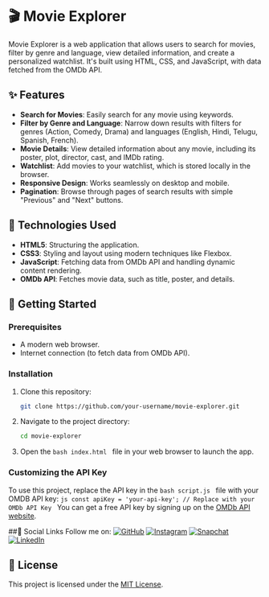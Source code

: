 # 🎬 Movie Explorer

Movie Explorer is a web application that allows users to search for movies, filter by genre and language, view detailed information, and create a personalized watchlist. It's built using HTML, CSS, and JavaScript, with data fetched from the OMDb API.

## ✨ Features

- **Search for Movies**: Easily search for any movie using keywords.
- **Filter by Genre and Language**: Narrow down results with filters for genres (Action, Comedy, Drama) and languages (English, Hindi, Telugu, Spanish, French).
- **Movie Details**: View detailed information about any movie, including its poster, plot, director, cast, and IMDb rating.
- **Watchlist**: Add movies to your watchlist, which is stored locally in the browser.
- **Responsive Design**: Works seamlessly on desktop and mobile.
- **Pagination**: Browse through pages of search results with simple "Previous" and "Next" buttons.

## 🔧 Technologies Used

- **HTML5**: Structuring the application.
- **CSS3**: Styling and layout using modern techniques like Flexbox.
- **JavaScript**: Fetching data from OMDb API and handling dynamic content rendering.
- **OMDb API**: Fetches movie data, such as title, poster, and details.

## 🚀 Getting Started

### Prerequisites

- A modern web browser.
- Internet connection (to fetch data from OMDb API).

### Installation

1. Clone this repository:

   ```bash
   git clone https://github.com/your-username/movie-explorer.git
   ```
2. Navigate to the  project directory:
   ```bash
   cd movie-explorer
   ```
3. Open the ```bash index.html ``` file in your web browser to launch the app.
### Customizing the API Key

To use this project, replace the API key in the ```bash script.js ``` file with your OMDB API key:
```js const apiKey = 'your-api-key'; // Replace with your OMDb API Key ```
You can get a free API key by signing up on the [OMDb API website](https://www.omdbapi.com/apikey.aspx).

##📱 Social Links
Follow me on:
[![GitHub](https://img.icons8.com/ios-glyphs/30/000000/github.png)](https://github.com/techtricks1)
[![Instagram](https://img.icons8.com/ios-glyphs/30/000000/instagram-new.png)](https://instagram.com/_eshwar_0531)
[![Snapchat](https://img.icons8.com/ios-filled/30/000000/snapchat.png)](https://snapchat.com/add/find.eshwar)
[![LinkedIn](https://img.icons8.com/ios-glyphs/30/000000/linkedin.png)](https://linkedin.com/in/gajula-eshwar)

## 📄 License

This project is licensed under the [MIT License](LICENSE).



